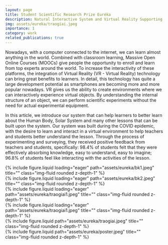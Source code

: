 ```yaml
---
layout: page
title: Student Scientific Research Prize Euréka
description: Natural Interactive System and Virtual Reality Supporting STEM Education.
img: assets/eureka/traogiai.jpeg
importance: 1
category: work
related_publications: true
---
```


Nowadays, with a computer connected to the internet, we can learn almost anything in the world. Combined with classroom learning, Massive Open Online Courses (MOOCs) give people the opportunity to enroll and learn from top experts around the world. To increase the interactivity of these platforms, the integration of Virtual Reality (VR - Virtual Reality) technology can bring great benefits to learners. In detail, this technology has quite a large development potential as smartphones are becoming more and more popular nowadays. VR gives us the ability to create environments where we can interactively experience virtual objects. By understanding the internal structure of an object, we can perform scientific experiments without the need for actual experimental equipment.

In this article, we introduce our system that can help learners to better learn about the Human Body, Solar System and many other lessons that can be built upon the system. Our system was built during the COVID epidemic, with the desire to learn and interact in a virtual environment to help teachers and students better understand the lesson. Through the process of experimenting and surveying, they received positive feedback from teachers and students, specifically: 98.4% of students felt that they were effectively absorbing knowledge, easy to understand, easy to imagine; 96.8% of students feel like interacting with the activities of the lesson.

<div class="row">
    <div class="col-sm mt-3 mt-md-0">
        {% include figure.liquid loading="eager" path="assets/eureka/bk1.jpeg" title="" class="img-fluid rounded z-depth-1" %}
    </div>
    <div class="col-sm mt-3 mt-md-0">
        {% include figure.liquid loading="eager" path="assets/eureka/bk2.jpeg" title="" class="img-fluid rounded z-depth-1" %}
    </div>
    <div class="col-sm mt-3 mt-md-0">
        {% include figure.liquid loading="eager" path="assets/eureka/traogiai1.jpeg" title="" class="img-fluid rounded z-depth-1" %}
    </div>
</div>
<!-- <div class="caption">
    Caption photos easily. On the left, a road goes through a tunnel. Middle, leaves artistically fall in a hipster photoshoot. Right, in another hipster photoshoot, a lumberjack grasps a handful of pine needles.
</div> -->
<div class="row">
    <div class="col-sm mt-3 mt-md-0">
        {% include figure.liquid loading="eager" path="assets/eureka/traogiai1.jpeg" title="" class="img-fluid rounded z-depth-1" %}
    </div>
</div>
<!-- <div class="caption">
    This image can also have a caption. It's like magic.
</div> -->

<div class="row justify-content-sm-center">
    <div class="col-sm-8 mt-3 mt-md-0">
        {% include figure.liquid path="assets/eureka/traogiai.jpeg" title="" class="img-fluid rounded z-depth-1" %}
    </div>
    <div class="col-sm-4 mt-3 mt-md-0">
        {% include figure.liquid path="assets/eureka/poster.jpeg" title="" class="img-fluid rounded z-depth-1" %}
    </div>
</div>
<!-- <div class="caption">
    You can also have artistically styled 2/3 + 1/3 images, like these.
</div> -->
